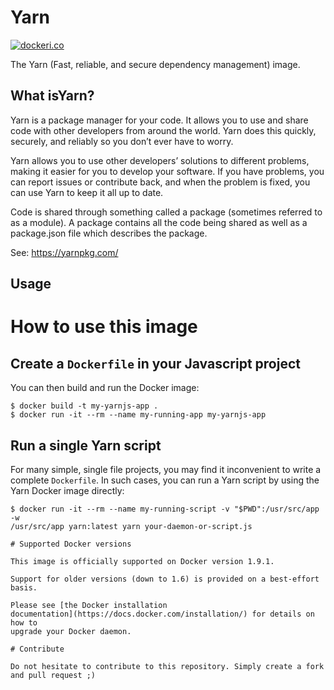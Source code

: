 # Yarn

[![dockeri.co](http://dockeri.co/image/jbdelhommeau/docker-yarn)](https://hub.docker.com/r/jbdelhommeau/docker-yarn/)

The Yarn (Fast, reliable, and secure dependency management) image.

## What isYarn?

Yarn is a package manager for your code. It allows you to use and share code with other developers from around the world. Yarn does this quickly, securely, and reliably so you don’t ever have to worry.

Yarn allows you to use other developers’ solutions to different problems, making it easier for you to develop your software. If you have problems, you can report issues or contribute back, and when the problem is fixed, you can use Yarn to keep it all up to date.

Code is shared through something called a package (sometimes referred to as a module). A package contains all the code being shared as well as a package.json file which describes the package.

See: https://yarnpkg.com/

## Usage

# How to use this image

## Create a `Dockerfile` in your Javascript project

You can then build and run the Docker image:

```console
$ docker build -t my-yarnjs-app .
$ docker run -it --rm --name my-running-app my-yarnjs-app
```

## Run a single Yarn script

For many simple, single file projects, you may find it inconvenient to write a
complete `Dockerfile`. In such cases, you can run a Yarn script by using the
Yarn Docker image directly:

```console
$ docker run -it --rm --name my-running-script -v "$PWD":/usr/src/app -w
/usr/src/app yarn:latest yarn your-daemon-or-script.js

# Supported Docker versions

This image is officially supported on Docker version 1.9.1.

Support for older versions (down to 1.6) is provided on a best-effort basis.

Please see [the Docker installation
documentation](https://docs.docker.com/installation/) for details on how to
upgrade your Docker daemon.

# Contribute

Do not hesitate to contribute to this repository. Simply create a fork and pull request ;)